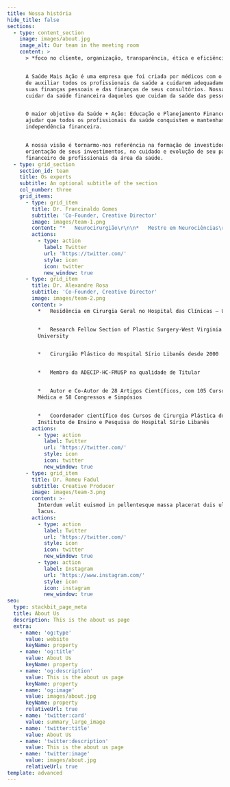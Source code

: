 ```yaml
---
title: Nossa história
hide_title: false
sections:
  - type: content_section
    image: images/about.jpg
    image_alt: Our team in the meeting room
    content: >
      > *foco no cliente, organização, transparência, ética e eficiência*


      A Saúde Mais Ação é uma empresa que foi criada por médicos com o objetivo
      de auxiliar todos os profissionais da saúde a cuidarem adequadamente de
      suas finanças pessoais e das finanças de seus consultórios. Nossa missão é
      cuidar da saúde financeira daqueles que cuidam da saúde das pessoas.


      O maior objetivo da Saúde + Ação: Educação e Planejamento Financeiro é
      ajudar que todos os profissionais da saúde conquistem e mantenham a
      independência financeira.


      A nossa visão é tornarmo-nos referência na formação de investidores, na
      orientação de seus investimentos, no cuidado e evolução de seu patrimônio
      financeiro de profissionais da área da saúde.
  - type: grid_section
    section_id: team
    title: Os experts
    subtitle: An optional subtitle of the section
    col_number: three
    grid_items:
      - type: grid_item
        title: Dr. Francinaldo Gomes
        subtitle: 'Co-Founder, Creative Director'
        image: images/team-1.png
        content: "*   Neurocirurgião\r\n\n*   Mestre em Neurociências\r\n\n*   Autor dos Livros Bolsa Valores para Médicos (Editora DOC, 2012), Finanças no Consultório: Como maximizar os resultados (Editora DOC, 2017) e do Livro Enriquecer Faz Bem à Saúde (Editora DOC, 2018)\r\n\n*   Escritor da coluna Investimentos da revista DOC e da revista SBN Hoje.\r\n\n*   Especialista em investimento em ações e mercado de opções\r\n\n*   MBA em finanças com ênfase em gestão de investimentos\r\n\n*   Membro da Comissão de Apoio, Qualificação e Gestão Empresarial da Sociedade Brasileira de Neurocirurgia\n"
        actions:
          - type: action
            label: Twitter
            url: 'https://twitter.com/'
            style: icon
            icon: twitter
            new_window: true
      - type: grid_item
        title: Dr. Alexandre Rosa
        subtitle: 'Co-Founder, Creative Director'
        image: images/team-2.png
        content: >
          *   Residência em Cirurgia Geral no Hospital das Clínicas – USP, SP


          *   Research Fellow Section of Plastic Surgery-West Virginia
          University


          *   Cirurgião Plástico do Hospital Sírio Libanês desde 2000


          *   Membro da ADECIP-HC-FMUSP na qualidade de Titular


          *   Autor e Co-Autor de 28 Artigos Científicos, com 105 Cursos na Área
          Médica e 58 Congressos e Simpósios


          *   Coordenador científico dos Cursos de Cirurgia Plástica do
          Instituto de Ensino e Pesquisa do Hospital Sírio Libanês
        actions:
          - type: action
            label: Twitter
            url: 'https://twitter.com/'
            style: icon
            icon: twitter
            new_window: true
      - type: grid_item
        title: Dr. Romeu Fadul
        subtitle: Creative Producer
        image: images/team-3.png
        content: >-
          Interdum velit euismod in pellentesque massa placerat duis ultricies
          lacus.
        actions:
          - type: action
            label: Twitter
            url: 'https://twitter.com/'
            style: icon
            icon: twitter
            new_window: true
          - type: action
            label: Instagram
            url: 'https://www.instagram.com/'
            style: icon
            icon: instagram
            new_window: true
seo:
  type: stackbit_page_meta
  title: About Us
  description: This is the about us page
  extra:
    - name: 'og:type'
      value: website
      keyName: property
    - name: 'og:title'
      value: About Us
      keyName: property
    - name: 'og:description'
      value: This is the about us page
      keyName: property
    - name: 'og:image'
      value: images/about.jpg
      keyName: property
      relativeUrl: true
    - name: 'twitter:card'
      value: summary_large_image
    - name: 'twitter:title'
      value: About Us
    - name: 'twitter:description'
      value: This is the about us page
    - name: 'twitter:image'
      value: images/about.jpg
      relativeUrl: true
template: advanced
---
```

